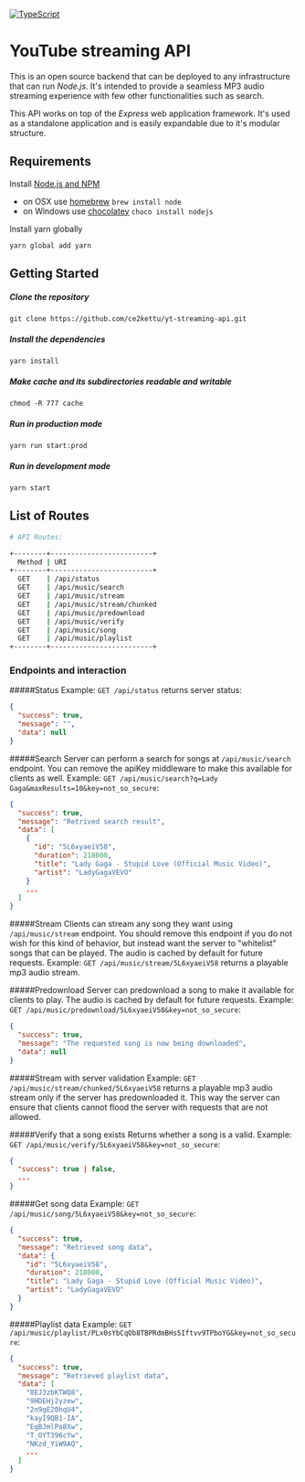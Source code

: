 
[![TypeScript](https://camo.githubusercontent.com/09b3f1112f2778ba9f739339a7037886f232508f/68747470733a2f2f62616467656e2e6e65742f62616467652f547970655363726970742f6c6f6f73652532302546302539462539382541352f6f72616e6765)](https://www.typescriptlang.org)

YouTube streaming API
==================================

This is an open source backend that can be deployed to any infrastructure that can run *Node.js*. It's intended to provide a seamless MP3 audio streaming experience with few other functionalities such as search.

This API works on top of the *Express* web application framework. It's used as a standalone application and is easily expandable due to it's modular structure.

## Requirements
Install [Node.js and NPM](https://nodejs.org/en/download/)

- on OSX use [homebrew](http://brew.sh) `brew install node`
- on Windows use [chocolatey](https://chocolatey.org/) `choco install nodejs`

Install yarn globally
```shell
yarn global add yarn
```

## Getting Started

##### Clone the repository
```shell
git clone https://github.com/ce2kettu/yt-streaming-api.git
```

##### Install the dependencies
```shell
yarn install
```

##### Make cache and its subdirectories readable and writable
```shell
chmod -R 777 cache
```

##### Run in production mode
```shell
yarn run start:prod
```
##### Run in development mode
```shell
yarn start
```

## List of Routes

```sh
# API Routes:

+--------+-------------------------+
  Method | URI
+--------+-------------------------+
  GET    | /api/status
  GET    | /api/music/search
  GET    | /api/music/stream
  GET    | /api/music/stream/chunked
  GET    | /api/music/predownload
  GET    | /api/music/verify
  GET    | /api/music/song
  GET    | /api/music/playlist
+--------+-------------------------+
```

### Endpoints and interaction

#####Status
Example: `GET /api/status` returns server status:

```json
{
  "success": true,
  "message": "",
  "data": null
}
```

#####Search
Server can perform a search for songs at `/api/music/search` endpoint. You can remove the apiKey middleware to make this available for clients as well.
Example: `GET /api/music/search?q=Lady Gaga&maxResults=10&key=not_so_secure`:

```json
{
  "success": true,
  "message": "Retrived search result",
  "data": [
    {
      "id": "5L6xyaeiV58",
      "duration": 218000,
      "title": "Lady Gaga - Stupid Love (Official Music Video)",
      "artist": "LadyGagaVEVO"
    }
    ...
  ]
}
```

#####Stream
Clients can stream any song they want using `/api/music/stream` endpoint. You should remove this endpoint if you do not wish for this kind of behavior, but instead want the server to "whitelist" songs that can be played. The audio is cached by default for future requests.
Example: `GET /api/music/stream/5L6xyaeiV58` returns a playable mp3 audio stream.

#####Predownload
Server can predownload a song to make it available for clients to play. The audio is cached by default for future requests.
Example: `GET /api/music/predownload/5L6xyaeiV58&key=not_so_secure`:

```json
{
  "success": true,
  "message": "The requested song is now being downloaded",
  "data": null
}
```
#####Stream with server validation
Example: `GET /api/music/stream/chunked/5L6xyaeiV58` returns a playable mp3 audio stream only if the server has predownloaded it. This way the server can ensure that clients cannot flood the server with requests that are not allowed.

#####Verify that a song exists
Returns whether a song is a valid.
Example: `GET /api/music/verify/5L6xyaeiV58&key=not_so_secure`:

```json
{
  "success": true | false,
  ...
}
```

#####Get song data
Example: `GET /api/music/song/5L6xyaeiV58&key=not_so_secure`:

```json
{
  "success": true,
  "message": "Retrieved song data",
  "data": {
    "id": "5L6xyaeiV58",
    "duration": 218000,
    "title": "Lady Gaga - Stupid Love (Official Music Video)",
    "artist": "LadyGagaVEVO"
  }
}
```

#####Playlist data
Example: `GET /api/music/playlist/PLx0sYbCqOb8TBPRdmBHs5Iftvv9TPboYG&key=not_so_secure`:

```json
{
  "success": true,
  "message": "Retrieved playlist data",
  "data": [
    "8EJ3zbKTWQ8",
    "9HDEHj2yzew",
    "2n9gE20hqU4",
    "kayI9QB1-IA",
    "EgBJmlPo8Xw",
    "T_OYT396cYw",
    "NKzd_YiW9AQ",
    ...
  ]
}
```